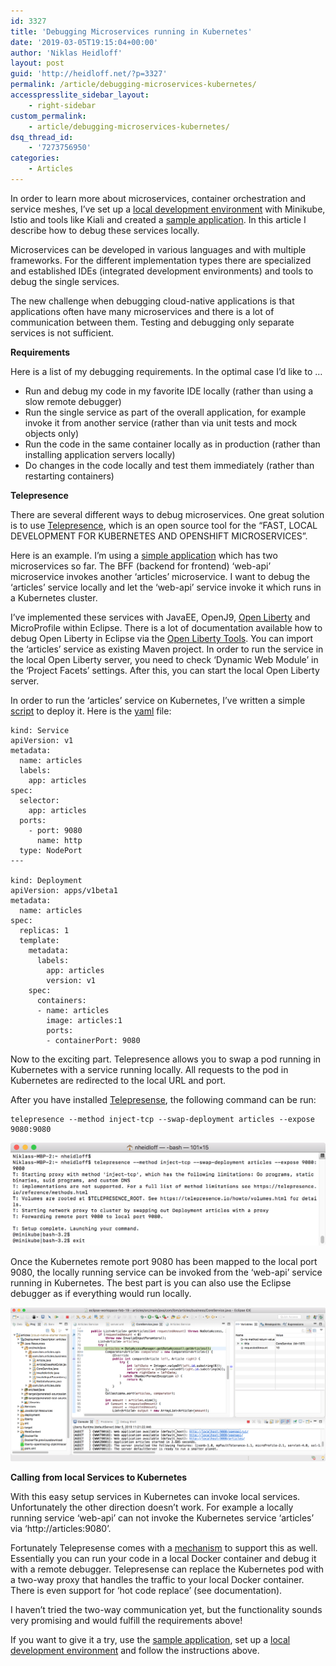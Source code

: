 ```yaml
---
id: 3327
title: 'Debugging Microservices running in Kubernetes'
date: '2019-03-05T19:15:04+00:00'
author: 'Niklas Heidloff'
layout: post
guid: 'http://heidloff.net/?p=3327'
permalink: /article/debugging-microservices-kubernetes/
accesspresslite_sidebar_layout:
    - right-sidebar
custom_permalink:
    - article/debugging-microservices-kubernetes/
dsq_thread_id:
    - '7273756950'
categories:
    - Articles
---
```


In order to learn more about microservices, container orchestration and service meshes, I’ve set up a [local development environment](http://heidloff.net/article/setup-local-development-kubernetes-istio) with Minikube, Istio and tools like Kiali and created a [sample application](https://github.com/nheidloff/cloud-native-starter). In this article I describe how to debug these services locally.

Microservices can be developed in various languages and with multiple frameworks. For the different implementation types there are specialized and established IDEs (integrated development environments) and tools to debug the single services.

The new challenge when debugging cloud-native applications is that applications often have many microservices and there is a lot of communication between them. Testing and debugging only separate services is not sufficient.

**Requirements**

Here is a list of my debugging requirements. In the optimal case I’d like to …

- Run and debug my code in my favorite IDE locally (rather than using a slow remote debugger)
- Run the single service as part of the overall application, for example invoke it from another service (rather than via unit tests and mock objects only)
- Run the code in the same container locally as in production (rather than installing application servers locally)
- Do changes in the code locally and test them immediately (rather than restarting containers)

**Telepresence**

There are several different ways to debug microservices. One great solution is to use [Telepresence](https://www.telepresence.io/), which is an open source tool for the “FAST, LOCAL DEVELOPMENT FOR KUBERNETES AND OPENSHIFT MICROSERVICES”.

Here is an example. I’m using a [simple application](https://github.com/nheidloff/cloud-native-starter) which has two microservices so far. The BFF (backend for frontend) ‘web-api’ microservice invokes another ‘articles’ microservice. I want to debug the ‘articles’ service locally and let the ‘web-api’ service invoke it which runs in a Kubernetes cluster.

I’ve implemented these services with JavaEE, OpenJ9, [Open Liberty](https://openliberty.io/) and MicroProfile within Eclipse. There is a lot of documentation available how to debug Open Liberty in Eclipse via the [Open Liberty Tools](https://github.com/OpenLiberty/open-liberty-tools). You can import the ‘articles’ service as existing Maven project. In order to run the service in the local Open Liberty server, you need to check ‘Dynamic Web Module’ in the ‘Project Facets’ settings. After this, you can start the local Open Liberty server.

In order to run the ‘articles’ service on Kubernetes, I’ve written a simple [script](https://github.com/nheidloff/cloud-native-starter/blob/master/scripts/deploy-articles-java-jee.sh) to deploy it. Here is the [yaml](https://github.com/nheidloff/cloud-native-starter/blob/master/articles-java-jee/deployment/kubernetes.yaml) file:

```
kind: Service
apiVersion: v1
metadata:
  name: articles
  labels:
    app: articles
spec:
  selector:
    app: articles
  ports:
    - port: 9080
      name: http
  type: NodePort
---

kind: Deployment
apiVersion: apps/v1beta1
metadata:
  name: articles
spec:
  replicas: 1
  template:
    metadata:
      labels:
        app: articles
        version: v1
    spec:
      containers:
      - name: articles
        image: articles:1
        ports:
        - containerPort: 9080
```

Now to the exciting part. Telepresence allows you to swap a pod running in Kubernetes with a service running locally. All requests to the pod in Kubernetes are redirected to the local URL and port.

After you have installed [Telepresense](https://www.telepresence.io/reference/install), the following command can be run:

```
telepresence --method inject-tcp --swap-deployment articles --expose 9080:9080
```

[![image](/assets/img/2019/03/debugging-istio-1.png)](/assets/img/2019/03/debugging-istio-1.png)

Once the Kubernetes remote port 9080 has been mapped to the local port 9080, the locally running service can be invoked from the ‘web-api’ service running in Kubernetes. The best part is you can also use the Eclipse debugger as if everything would run locally.

[![image](/assets/img/2019/03/debugging-istio-4.png)](/assets/img/2019/03/debugging-istio-4.png)

**Calling from local Services to Kubernetes**

With this easy setup services in Kubernetes can invoke local services. Unfortunately the other direction doesn’t work. For example a locally running service ‘web-api’ can not invoke the Kubernetes service ‘articles’ via ‘http://articles:9080’.

Fortunately Telepresense comes with a [mechanism](https://www.telepresence.io/tutorials/java) to support this as well. Essentially you can run your code in a local Docker container and debug it with a remote debugger. Telepresense can replace the Kubernetes pod with a two-way proxy that handles the traffic to your local Docker container. There is even support for ‘hot code replace’ (see documentation).

I haven’t tried the two-way communication yet, but the functionality sounds very promising and would fulfill the requirements above!

If you want to give it a try, use the [sample application](https://github.com/nheidloff/cloud-native-starter), set up a [local development environment](http://heidloff.net/article/setup-local-development-kubernetes-istio) and follow the instructions above.